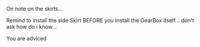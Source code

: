 On note on the skirts...

Remind to install the side Skirt BEFORE you install the GearBox itself... don't ask how do i know...

You are adviced
